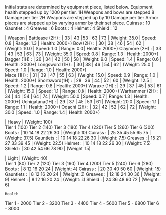 Initial stats are determined by equipment piece, listed below. 
Equipment health stepped up by 1200 per tier.
1H Weapons and bows are stepped 8 Damage per tier
2H Weapons are stepped up by 10 Damage per tier
Armor pieces are stepped up by varying armor by their set piece.
	Cuirass : 10
	Gauntlet : 4
	Greaves : 6
	Boots : 4
	Helmet : 4
	Shield : 12
			
| Weapon |
	Battleaxe (2H) : | 33 | 43 | 53 | 63 | 73 | (Weight: 35.0 | Speed: 0.8 | Range: 1.3 | Health: 2000+) 
	Bow       (2H) : | 30 | 38 | 46 | 54 | 62 | (Weight: 10.0 | Speed: 1.0 | Range: 0.0 | Health: 2000+) 
	Claymore  (2H) : | 33 | 43 | 53 | 63 | 73 | (Weight: 35.0 | Speed: 0.8 | Range: 1.3 | Health: 2000+) 
	Dagger    (1H) : | 26 | 34 | 42 | 50 | 58 | (Weight: 9.0  | Speed: 1.4 | Range: 0.6 | Health: 2000+) 
	Longsword (1H) : | 30 | 38 | 46 | 54 | 62 | (Weight: 25.0 | Speed: 1.0 | Range: 1.0 | Health: 2000+)	
	Mace      (1H) : | 31 | 39 | 47 | 55 | 63 | (Weight: 15.0 | Speed: 0.9 | Range: 1.0 | Health: 2000+) 
	Shortsword(1H) : | 28 | 36 | 44 | 52 | 60 | (Weight: 12.5 | Speed: 1.2 | Range: 0.8 | Health: 2000+) 
	Waraxe    (1H) : | 29 | 37 | 45 | 53 | 61 | (Weight: 15.0 | Speed: 1.1 | Range: 0.8 | Health: 2000+) 
	Warhammer (2H) : | 34 | 44 | 54 | 64 | 74 | (Weight: 50.0 | Speed: 0.7 | Range: 1.3 | Health: 2000+) 
	Uchigatana(1H) : | 29 | 37 | 45 | 53 | 61 | (Weight: 20.0 | Speed: 1.1 | Range: 1.1 | Health: 2000+) 
	Odachi    (2H) : | 32 | 42 | 52 | 62 | 72 | (Weight: 30.0 | Speed: 1.0 | Range: 1.4 | Health: 2000+) 
                                                
| Heavy |	(Weight: 100)			
		Tier 1 (100)	Tier 2 (140)	Tier 3 (180)	Tier 4 (220)	Tier 5 (260)	Tier 6 (300)
	Boots		: | 10	14	18	22	26  30 | (Weight: 10)
	Cuirass	 	: | 25	35	45	55	65  75 | (Weight: 37.5)
	Gauntlets	: | 10	14	18	22	26  30 | (Weight: 7.5)
	Greaves		: | 15	21	27	33	39  45 | (Weight: 22.5)
	Helmet		: | 10	14	18	22	26  30 | (Weight: 7.5)
	Shield		: | 30	42	54	66	78  90 | (Weight: 15)

| Light |	(Weight: 40)						
		Tier 1 (80)	Tier 2 (120)	Tier 3 (160)	Tier 4 (200)	Tier 5 (240)	Tier 6 (280)
	Boots		: | 8	12	16	20	24 | (Weight: 4)
	Cuirass	 	: | 20	30	40	50	60 | (Weight: 15)
	Gauntlets	: | 8	12	16	20	24 | (Weight: 3)
	Greaves		: | 12	18	24	30	36 | (Weight: 9)
	Helmet		: | 8	12	16	20	24 | (Weight: 3)
	Shield		: | 24	36	48	60	72 | (Weight: 6)

	Health
Tier 1 - 2000
Tier 2 - 3200
Tier 3 - 4400 
Tier 4 - 5600
Tier 5 - 6800
Tier 6 - 8000

